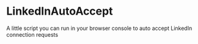 # LinkedInAutoAccept

A little script you can run in your browser console to auto accept LinkedIn connection requests
